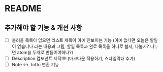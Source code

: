 # README

## 추가해야 할 기능 & 개선 사항

- [ ] 불러올 목록이 없으면 리스트 제목이 아예 안보이는 기능 (아예 없다면 오늘은 할일이 없습니다 라는 내용과 그림, 할일 목록과 완료 목록을 하나로 볼지, 나눌지? 나누면 atom을 두개로 만들어야하나?)
- [ ] Description 컴포넌트 제작!!!! (마크다운 적용하기, 스타일막대 추가)
- [ ] Note <-> ToDo 변환 기능

